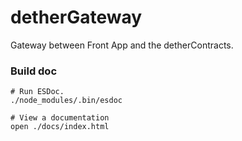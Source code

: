 # detherGateway
Gateway between Front App and the detherContracts.

### Build doc
```
# Run ESDoc.
./node_modules/.bin/esdoc

# View a documentation
open ./docs/index.html
```
